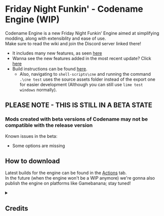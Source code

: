 # Friday Night Funkin' - Codename Engine (WIP)
Codename Engine is a new Friday Night Funkin' Engine aimed at simplifying modding, along with extensiblity and ease of use.<br>
Make sure to read the wiki and join the Discord server linked there!

- It includes many new features, as seen [here](FEATURES.md)<br>
- Wanna see the new features added in the most recent update? Click [here](PATCHNOTES.md)<br>
- Build instructions can be found [here](docs/BUILDING.md).
	- Also, navigating to `shell-scripts\cne` and running the command `.\cne test` uses the source assets folder instead of the export one for easier development (Although you can still use `lime test windows` normally).

## PLEASE NOTE - THIS IS STILL IN A BETA STATE
### Mods created with beta versions of Codename may not be compatible with the release version
Known issues in the beta:
- Some options are missing

## How to download
Latest builds for the engine can be found in the [Actions](https://github.com/YoshiCrafter29/CodenameEngine/actions) tab.<br>
In the future (when the engine won't be a WIP anymore) we're gonna also publish the engine on platforms like Gamebanana; stay tuned!

<details>
  <summary><h2>Credits</h2></summary>

- Credits to [Ne_Eo](https://twitter.com/Ne_Eo_Twitch) and the [3D-HaxeFlixel](https://github.com/lunarcleint/3D-HaxeFlixel) repository for Away3D Flixel support
- Credits to the [FlxAnimate](https://github.com/Dot-Stuff/flxanimate) team for the Animate Atlas support
- Credits to Smokey555 for the backup Animate Atlas to spritesheet code
- Credits to MAJigsaw77 for [hxvlc](https://github.com/MAJigsaw77/hxvlc) (video cutscene/mp4 support) and [hxdiscord_rpc](https://github.com/MAJigsaw77/hxdiscord_rpc) (discord rpc integration)
</details>
